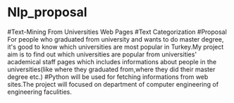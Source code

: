 # Nlp_proposal
#Text-Mining From Universities Web Pages 
#Text Categorization
#Proposal
For people who graduated from university and wants to do master degree, it's good to know which universities are most popular in Turkey.My project aim is to find out which universities are popular from  universities' academical staff pages which includes informations about people in the universities(like where they graduated from,where they did their master degree etc.)
#Python will be used for fetching informations from web sites.The project will focused on department of computer engineering of engineering faculities.
